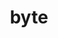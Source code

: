 ---
category: 4-letters
denotation: null
name: byte
reference_link: https://www.etymonline.com/word/byte
root_language: null
root_name: null
title: byte
type: free
word_sums:
- respelling: byte
  sum: 'Byte + '
---